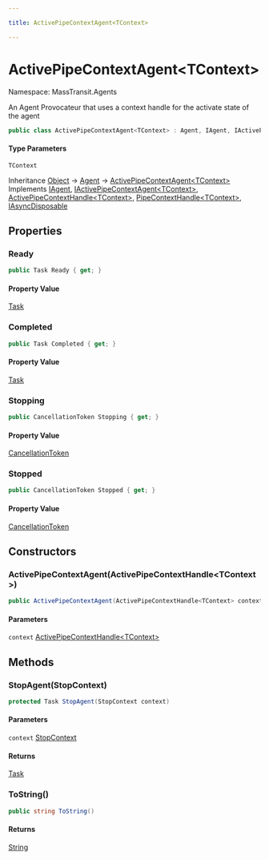 ```yaml
---

title: ActivePipeContextAgent<TContext>

---
```


# ActivePipeContextAgent\<TContext\>

Namespace: MassTransit.Agents

An Agent Provocateur that uses a context handle for the activate state of the agent

```csharp
public class ActivePipeContextAgent<TContext> : Agent, IAgent, IActivePipeContextAgent<TContext>, ActivePipeContextHandle<TContext>, PipeContextHandle<TContext>, IAsyncDisposable
```

#### Type Parameters

`TContext`<br/>

Inheritance [Object](https://learn.microsoft.com/en-us/dotnet/api/system.object) → [Agent](../../masstransit-abstractions/masstransit-middleware/agent) → [ActivePipeContextAgent\<TContext\>](../masstransit-agents/activepipecontextagent-1)<br/>
Implements [IAgent](../../masstransit-abstractions/masstransit/iagent), [IActivePipeContextAgent\<TContext\>](../masstransit-agents/iactivepipecontextagent-1), [ActivePipeContextHandle\<TContext\>](../masstransit-agents/activepipecontexthandle-1), [PipeContextHandle\<TContext\>](../masstransit/pipecontexthandle-1), [IAsyncDisposable](https://learn.microsoft.com/en-us/dotnet/api/system.iasyncdisposable)

## Properties

### **Ready**

```csharp
public Task Ready { get; }
```

#### Property Value

[Task](https://learn.microsoft.com/en-us/dotnet/api/system.threading.tasks.task)<br/>

### **Completed**

```csharp
public Task Completed { get; }
```

#### Property Value

[Task](https://learn.microsoft.com/en-us/dotnet/api/system.threading.tasks.task)<br/>

### **Stopping**

```csharp
public CancellationToken Stopping { get; }
```

#### Property Value

[CancellationToken](https://learn.microsoft.com/en-us/dotnet/api/system.threading.cancellationtoken)<br/>

### **Stopped**

```csharp
public CancellationToken Stopped { get; }
```

#### Property Value

[CancellationToken](https://learn.microsoft.com/en-us/dotnet/api/system.threading.cancellationtoken)<br/>

## Constructors

### **ActivePipeContextAgent(ActivePipeContextHandle\<TContext\>)**

```csharp
public ActivePipeContextAgent(ActivePipeContextHandle<TContext> context)
```

#### Parameters

`context` [ActivePipeContextHandle\<TContext\>](../masstransit-agents/activepipecontexthandle-1)<br/>

## Methods

### **StopAgent(StopContext)**

```csharp
protected Task StopAgent(StopContext context)
```

#### Parameters

`context` [StopContext](../../masstransit-abstractions/masstransit/stopcontext)<br/>

#### Returns

[Task](https://learn.microsoft.com/en-us/dotnet/api/system.threading.tasks.task)<br/>

### **ToString()**

```csharp
public string ToString()
```

#### Returns

[String](https://learn.microsoft.com/en-us/dotnet/api/system.string)<br/>
